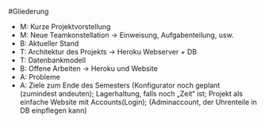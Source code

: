 #Gliederung
-	M: Kurze Projektvorstellung
-	M: Neue Teamkonstellation -> Einweisung, Aufgabenteilung, usw.
-	B: Aktueller Stand
-	T: Architektur des Projekts -> Heroku Webserver + DB
-	T: Datenbankmodell
-	B: Offene Arbeiten -> Heroku und Website
-	A: Probleme
-	A: Ziele zum Ende des Semesters (Konfigurator noch geplant (zumindest andeuten); Lagerhaltung, falls noch „Zeit“ ist; Projekt als einfache Website mit Accounts(Login); (Adminaccount, der Uhrenteile in DB einpflegen kann)
